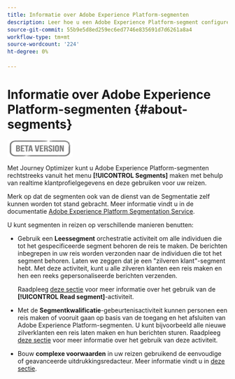 ```yaml
---
title: Informatie over Adobe Experience Platform-segmenten
description: Leer hoe u een Adobe Experience Platform-segment configureert
source-git-commit: 55b9e5d8ed259ec6ed7746e835691d7d6261a8a4
workflow-type: tm+mt
source-wordcount: '224'
ht-degree: 0%

---
```


# Informatie over Adobe Experience Platform-segmenten {#about-segments}

![](../assets/do-not-localize/badge.png)

Met Journey Optimizer kunt u Adobe Experience Platform-segmenten rechtstreeks vanuit het menu **[!UICONTROL Segments]** maken met behulp van realtime klantprofielgegevens en deze gebruiken voor uw reizen.

Merk op dat de segmenten ook van de dienst van de Segmentatie zelf kunnen worden tot stand gebracht. Meer informatie vindt u in de documentatie [Adobe Experience Platform Segmentation Service](https://experienceleague.adobe.com/docs/experience-platform/segmentation/home.html).

U kunt segmenten in reizen op verschillende manieren benutten:

* Gebruik een **Leessegment** orchestratie activiteit om alle individuen die tot het gespecificeerde segment behoren de reis te maken. De berichten inbegrepen in uw reis worden verzonden naar de individuen die tot het segment behoren. Laten we zeggen dat je een &quot;zilveren klant&quot;-segment hebt. Met deze activiteit, kunt u alle zilveren klanten een reis maken en hen een reeks gepersonaliseerde berichten verzenden.

   Raadpleeg [deze sectie](../building-journeys/read-segment.md#configuring-segment-trigger-activity) voor meer informatie over het gebruik van de **[!UICONTROL Read segment]**-activiteit.

* Met de **Segmentkwalificatie**-gebeurtenisactiviteit kunnen personen een reis maken of vooruit gaan op basis van de toegang en het afsluiten van Adobe Experience Platform-segmenten. U kunt bijvoorbeeld alle nieuwe zilverklanten een reis laten maken en hun berichten sturen. Raadpleeg [deze sectie](../building-journeys/segment-qualification-events.md) voor meer informatie over het gebruik van deze activiteit.

* Bouw **complexe voorwaarden** in uw reizen gebruikend de eenvoudige of geavanceerde uitdrukkingsredacteur. Meer informatie vindt u in [deze sectie](../building-journeys/condition-activity.md#using-a-segment).
